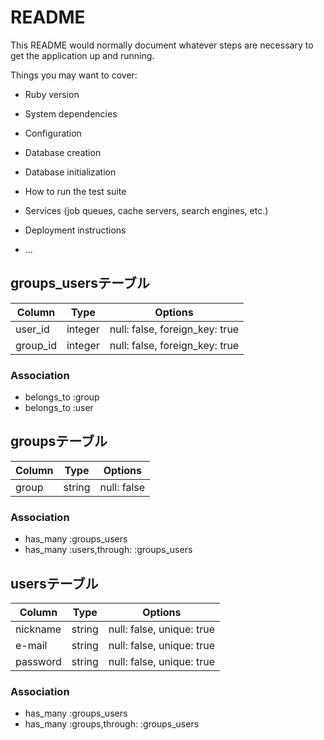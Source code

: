 # README

This README would normally document whatever steps are necessary to get the
application up and running.

Things you may want to cover:

* Ruby version

* System dependencies

* Configuration

* Database creation

* Database initialization

* How to run the test suite

* Services (job queues, cache servers, search engines, etc.)

* Deployment instructions

* ...

## groups_usersテーブル

|Column|Type|Options|
|------|----|-------|
|user_id|integer|null: false, foreign_key: true|
|group_id|integer|null: false, foreign_key: true|

### Association
- belongs_to :group
- belongs_to :user



## groupsテーブル

|Column|Type|Options|
|------|----|-------|
|group|string|null: false

### Association
- has_many :groups_users
- has_many :users,through: :groups_users
 

## usersテーブル

|Column|Type|Options|
|------|----|-------|
|nickname|string|null: false, unique: true
|e-mail|string|null: false, unique: true
|password|string|null: false, unique: true


### Association
- has_many :groups_users
- has_many :groups,through: :groups_users
